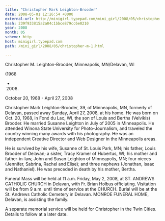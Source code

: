 ```yaml
---
title: "Christopher Mark Leighton-Brooder"
date: 2008-05-01 12:26:54 +0000
external-url: http://minigirl.typepad.com/mini_girl/2008/05/christopher-m-1.html
hash: 239f933815a2a04c1bbce879cc6e0210
year: 2008
month: 05
scheme: http
host: minigirl.typepad.com
path: /mini_girl/2008/05/christopher-m-1.html

---
```





Christopher M. Leighton-Brooder, Minneapolis, MN/Delavan, WI 

(1968 

- 2008)







October 20, 1968 - April 27, 2008


Christopher Mark Leighton-Brooder, 39,
of Minneapolis, MN, formerly of Delavan, passed away Sunday, April 27,
2008, at his home. He was born on Oct. 20, 1968, in Fond du Lac, WI,
the son of Louis and Bertha (Velvikis) Brooder. He married Susanne
Leighton in July of 2005 in Minneapolis. He attended Winona State
University for Photo-Journalism, and traveled the country winning
many awards with his photography. He was an independent Creative Director and Web Designer in
the Minneapolis areas.


He is survived by his wife, Susanne of St.
Louis Park, MN; his father, Louis Brooder of Delavan; a sister, Tracy
Kramer of Hubertus, WI; his mother and father-in-law, John and Susan
Leighton of Minneapolis, MN; four nieces (Jennifer, Sabrina, Rachel and Elise); and three
nephews (Jonathan, Isaac and Nathaniel). He was preceded in death by his
mother, Bertha.


Funeral Mass will be held at 11 a.m. Friday, May 2,
2008, at ST. ANDREWS CATHOLIC CHURCH in Delavan, with Fr. Brian Holbus
officiating. Visitation will be from 9 a.m. until time of service at
the CHURCH. Burial will be at the St. Andrews Catholic Cemetery in
Delavan. MONROE FUNERAL HOME, Delavan, is assisting the family.


A separate memorial service will be held for Christopher in the Twin Cities. Details to follow at a later date.


